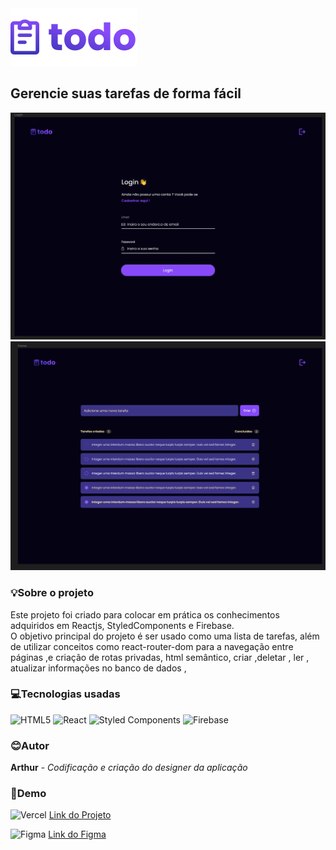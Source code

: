 <img src="src/assets/logo.svg" />

## Gerencie suas tarefas de forma fácil

<img src="src/assets/examples/login.png" /> 
<img src="src/assets/examples/task.png" />

### 💡Sobre o projeto

Este projeto foi criado para colocar em prática os conhecimentos adquiridos em Reactjs, StyledComponents e Firebase. <br>
O objetivo principal do projeto é ser usado como uma lista de tarefas, além de utilizar conceitos como react-router-dom para a navegação entre páginas ,e criação de rotas privadas, html semântico, criar ,deletar , ler , atualizar informações no banco de dados ,

### 💻Tecnologias usadas

![HTML5](https://img.shields.io/badge/html5-%23E34F26.svg?style=for-the-badge&logo=html5&logoColor=white)
![React](https://img.shields.io/badge/react-%2320232a.svg?style=for-the-badge&logo=react&logoColor=%2361DAFB)
![Styled Components](https://img.shields.io/badge/styled--components-DB7093?style=for-the-badge&logo=styled-components&logoColor=white)
![Firebase](https://img.shields.io/badge/Firebase-039BE5?style=for-the-badge&logo=Firebase&logoColor=white)

### 😊Autor

**Arthur** - _Codificação e criação do designer da aplicação_

### 🚀Demo

![Vercel](https://img.shields.io/badge/vercel-%23000000.svg?style=for-the-badge&logo=vercel&logoColor=white)
<a href="https://to-do-eta-three.vercel.app/" target="_blank">Link do Projeto</a>

![Figma](https://img.shields.io/badge/figma-%23F24E1E.svg?style=for-the-badge&logo=figma&logoColor=white)
<a href="https://www.figma.com/file/AM4tRXGtY3SFBvMpm2zgto/todo?type=design&node-id=0%3A1&mode=design&t=dU74D5Jwkcf0elts-1" target="_blank">Link do Figma</a>
